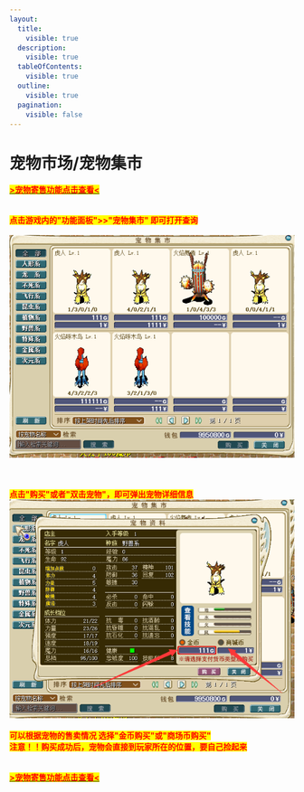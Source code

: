 ```yaml
---
layout:
  title:
    visible: true
  description:
    visible: true
  tableOfContents:
    visible: true
  outline:
    visible: true
  pagination:
    visible: false
---
```


# 宠物市场/宠物集市

[<mark style="color:red;">**>宠物寄售功能点击查看<**</mark>](chong-wu-zi-shou-xi-tong.md)\
\
\
<mark style="color:red;">**点击游戏内的"功能面板">>"宠物集市" 即可打开查询**</mark>\
\
![](../../.gitbook/assets/1.png)\
\
\
\
<mark style="color:red;">**点击"购买"或者"双击宠物"，即可弹出宠物详细信息**</mark>\
![](../../.gitbook/assets/2.png)\
\
<mark style="color:red;">**可以根据宠物的售卖情况  选择"金币购买"或"商场币购买"**</mark>\
<mark style="color:red;">**注意！！购买成功后，宠物会直接到玩家所在的位置，要自己捡起来**</mark>\
\
\
[<mark style="color:red;">**>宠物寄售功能点击查看<**</mark>](chong-wu-zi-shou-xi-tong.md)
